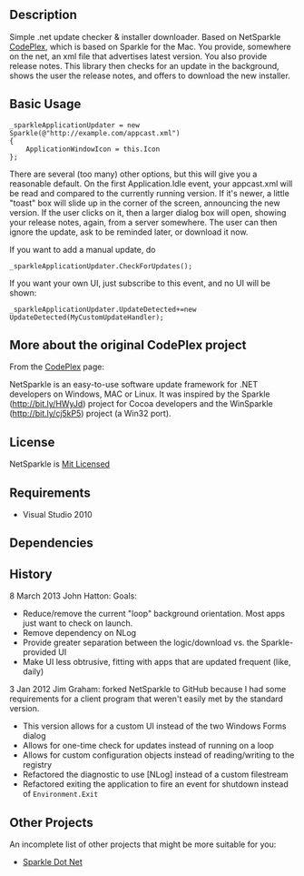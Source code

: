 ## Description

Simple .net update checker & installer downloader. Based on NetSparkle [CodePlex], which is based on Sparkle for the Mac. You provide, somewhere on the net, an xml file that advertises latest version. You also provide release notes. This library then checks for an update in the background, shows the user the release notes, and offers to download the new installer.

## Basic Usage

    _sparkleApplicationUpdater = new Sparkle(@"http://example.com/appcast.xml")
    {
        ApplicationWindowIcon = this.Icon
    };

There are several (too many) other options, but this will give you a reasonable default. On the first Application.Idle event, your appcast.xml will be read and compared to the currently running version. If it's newer, a little "toast" box will slide up in the corner of the screen, announcing the new version. If the user clicks on it, then a larger dialog box will open, showing your release notes, again, from a server somewhere. The user can then ignore the update, ask to be reminded later, or download it now.

If you want to add a manual update, do

    _sparkleApplicationUpdater.CheckForUpdates();

If you want your own UI, just subscribe to this event, and no UI will be shown:

    _sparkleApplicationUpdater.UpdateDetected+=new UpdateDetected(MyCustomUpdateHandler);


## More about the original CodePlex project
From the [CodePlex] page:

NetSparkle is an easy-to-use software update framework for .NET developers on Windows, MAC or Linux. It was inspired by the Sparkle (http://bit.ly/HWyJd) project for Cocoa developers and the WinSparkle (http://bit.ly/cj5kP5) project (a Win32 port).


## License

NetSparkle is [Mit Licensed]

## Requirements

- Visual Studio 2010 

## Dependencies

 
## History
8 March 2013 John Hatton: Goals:

 - Reduce/remove the current "loop" background orientation. Most apps just want to check on launch.
 - Remove dependency on NLog
 - Provide greater separation between the logic/download vs. the Sparkle-provided UI
 - Make UI less obtrusive, fitting with apps that are updated frequent (like, daily)

3 Jan 2012 Jim Graham: forked NetSparkle to GitHub because I had some requirements for a client program that weren't easily met by the standard version.

 - This version allows for a custom UI instead of the two Windows Forms dialog
 - Allows for one-time check for updates instead of running on a loop
 - Allows for custom configuration objects instead of reading/writing to the registry
 - Refactored the diagnostic to use [NLog] instead of a custom filestream
 - Refactored exiting the application to fire an event for shutdown instead of `Environment.Exit`

## Other Projects

An incomplete list of other projects that might be more suitable for you:
 
 - [Sparkle Dot Net]

[CodePlex]: http://netsparkle.codeplex.com
[Mit Licensed]: http://netsparkle.codeplex.com/license
[Sparkle Dot Net]: https://github.com/iKenndac/SparkleDotNET

